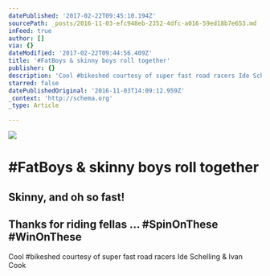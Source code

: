 ```yaml
---
datePublished: '2017-02-22T09:45:10.194Z'
sourcePath: _posts/2016-11-03-efc948eb-2352-4dfc-a016-59ed18b7e653.md
inFeed: true
author: []
via: {}
dateModified: '2017-02-22T09:44:56.409Z'
title: '#FatBoys & skinny boys roll together'
publisher: {}
description: 'Cool #bikeshed courtesy of super fast road racers Ide Schelling & Ivan Cook'
starred: false
datePublishedOriginal: '2016-11-03T14:09:12.959Z'
_context: 'http://schema.org'
_type: Article

---
```

![](https://the-grid-user-content.s3-us-west-2.amazonaws.com/59fb58da-eaa3-4313-a01c-af72a76c185c.png)

# \#FatBoys & skinny boys roll together

## Skinny, and oh so fast! 

## Thanks for riding fellas ... \#SpinOnThese \#WinOnThese 

Cool \#bikeshed courtesy of super fast road racers Ide Schelling & Ivan Cook
